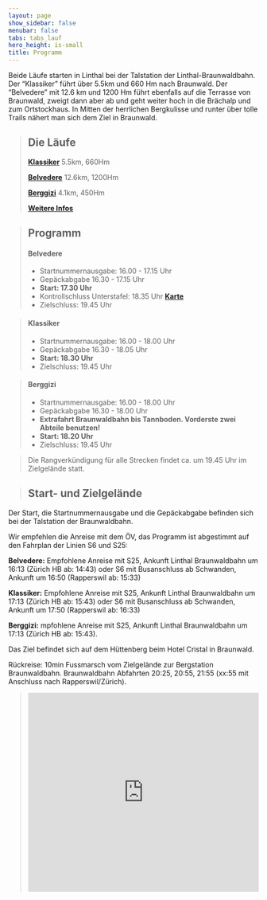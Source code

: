 ```yaml
---
layout: page
show_sidebar: false
menubar: false
tabs: tabs_lauf
hero_height: is-small
title: Programm
---
```


Beide Läufe starten in Linthal bei der Talstation der Linthal-Braunwaldbahn. Der “Klassiker” führt über 5.5km und 660 Hm nach Braunwald. Der “Belvedere” mit 12.6 km und 1200 Hm führt ebenfalls auf die Terrasse von Braunwald, zweigt dann aber ab und geht weiter hoch in die Brächalp und zum Ortstockhaus. In Mitten der herrlichen Bergkulisse und runter über tolle Trails nähert man sich dem Ziel in Braunwald.

> ## Die Läufe
>**[Klassiker](/der_klassiker)**
>5.5km, 660Hm
>
>**[Belvedere](/belvedere)**
>12.6km, 1200Hm
>
>**[Berggizi](/berggizi)**
>4.1km, 450Hm
>
>**[Weitere Infos](/weitere_infos)**

> ## Programm
> #### Belvedere
>- Startnummernausgabe: 16.00 - 17.15 Uhr
>- Gepäckabgabe 16.30 - 17.15 Uhr
>- **Start: 17.30 Uhr**
>- Kontrollschluss Unterstafel: 18.35 Uhr **[Karte](/belvedere)** 
>- Zielschluss: 19.45 Uhr

> #### Klassiker
>- Startnummernausgabe: 16.00 - 18.00 Uhr
>- Gepäckabgabe 16.30 - 18.05 Uhr
>- **Start: 18.30 Uhr**
>- Zielschluss: 19.45 Uhr

> #### Berggizi
>- Startnummernausgabe: 16.00 - 18.00 Uhr
>- Gepäckabgabe 16.30 - 18.00 Uhr
>- **Extrafahrt Braunwaldbahn bis Tannboden. Vorderste zwei Abteile benutzen!**
>- **Start: 18.20 Uhr**
>- Zielschluss: 19.45 Uhr

>
>Die Rangverkündigung für alle Strecken findet ca. um 19.45 Uhr im Zielgelände statt.

> ## Start- und Zielgelände

Der Start, die Startnummernausgabe und die Gepäckabgabe befinden sich bei der Talstation der Braunwaldbahn.

Wir empfehlen die Anreise mit dem ÖV, das Programm ist abgestimmt auf den Fahrplan der Linien S6 und S25:

**Belvedere:** Empfohlene Anreise mit S25, Ankunft Linthal Braunwaldbahn um 16:13 (Zürich HB ab: 14:43) oder S6 mit Busanschluss ab Schwanden, Ankunft um 16:50 (Rapperswil ab: 15:33)

**Klassiker:** Empfohlene Anreise mit S25, Ankunft Linthal Braunwaldbahn um 17:13 (Zürich HB ab: 15:43) oder S6 mit Busanschluss ab Schwanden, Ankunft um 17:50 (Rapperswil ab: 16:33)

**Berggizi:** mpfohlene Anreise mit S25, Ankunft Linthal Braunwaldbahn um 17:13 (Zürich HB ab: 15:43).

Das Ziel befindet sich auf dem Hüttenberg beim Hotel Cristal in Braunwald.

Rückreise: 10min Fussmarsch vom Zielgelände zur Bergstation Braunwaldbahn. Braunwaldbahn Abfahrten 20:25, 20:55, 21:55 (xx:55 mit Anschluss nach Rapperswil/Zürich).

><div class="hero-body" style="margin:0 !important; padding: 0 !important;">
><iframe src='https://map.geo.admin.ch/embed.html?lang=de&topic=ech&bgLayer=ch.swisstopo.pixelkarte-farbe&layers=ch.swisstopo.zeitreihen,ch.bfs.gebaeude_wohnungs_register,ch.bav.haltestellen-oev,ch.swisstopo.swisstlm3d-wanderwege,KML%7C%7Chttps:%2F%2Fpublic.geo.admin.ch%2FIoZL194gTJifnsQOmcdBdg&layers_visibility=false,false,false,false,true&layers_timestamp=18641231,,,,&layers_opacity=1,1,1,0.8,1&E=2718616.92&N=1199874.20&zoom=6' height='400' frameborder='0' style='width: 100% !important; border:0;'></iframe>
></div>

